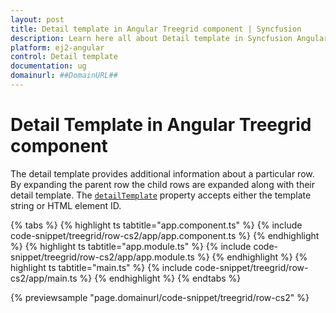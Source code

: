 ```yaml
---
layout: post
title: Detail template in Angular Treegrid component | Syncfusion
description: Learn here all about Detail template in Syncfusion Angular Treegrid component of Syncfusion Essential JS 2 and more.
platform: ej2-angular
control: Detail template 
documentation: ug
domainurl: ##DomainURL##
---
```


# Detail Template in Angular Treegrid component

The detail template provides additional information about a particular row. By expanding the parent row the child rows are expanded along with their detail template. The [`detailTemplate`](https://ej2.syncfusion.com/angular/documentation/api/treegrid/#detailtemplate) property accepts either the template string or HTML element ID.

{% tabs %}
{% highlight ts tabtitle="app.component.ts" %}
{% include code-snippet/treegrid/row-cs2/app/app.component.ts %}
{% endhighlight %}
{% highlight ts tabtitle="app.module.ts" %}
{% include code-snippet/treegrid/row-cs2/app/app.module.ts %}
{% endhighlight %}
{% highlight ts tabtitle="main.ts" %}
{% include code-snippet/treegrid/row-cs2/app/main.ts %}
{% endhighlight %}
{% endtabs %}
  
{% previewsample "page.domainurl/code-snippet/treegrid/row-cs2" %}